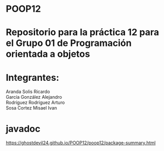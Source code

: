 # POOP12
# Repositorio para la práctica 12 para el Grupo 01 de Programación orientada a objetos 
# Integrantes:
Aranda Solis Ricardo <br />
García González Alejandro <br />
Rodríguez Rodríguez Arturo <br />
Sosa Cortez Misael Ivan
# javadoc
https://ghostdevil24.github.io/POOP12/poop12/package-summary.html
